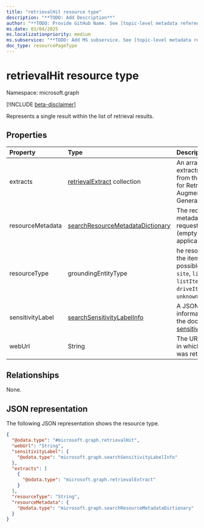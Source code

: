 ```yaml
---
title: "retrievalHit resource type"
description: "**TODO: Add Description**"
author: "**TODO: Provide GitHub Name. See [topic-level metadata reference](https://aka.ms/msgo?pagePath=Document-APIs/Guidelines/Metadata)**"
ms.date: 03/04/2025
ms.localizationpriority: medium
ms.subservice: "**TODO: Add MS subservice. See [topic-level metadata reference](https://aka.ms/msgo?pagePath=Document-APIs/Guidelines/Metadata)**"
doc_type: resourcePageType
---
```


# retrievalHit resource type

Namespace: microsoft.graph

[!INCLUDE [beta-disclaimer](../../includes/beta-disclaimer.md)]

Represents a single result within the list of retrieval results.


## Properties
|Property|Type|Description|
|:---|:---|:---|
|extracts|[retrievalExtract](../resources/retrievalextract.md) collection|An array of text extracts extracted from the document for Retrieval-Augmented Generation|
|resourceMetadata|[searchResourceMetadataDictionary](../resources/searchresourcemetadatadictionary.md)|The requested metadata from the request payload (empty if not applicable).|
|resourceType|groundingEntityType|he resource type of the item.The possible values are: `site`, `list`, `listItem`, `drive`, `driveItem`, `unknownFutureValue`.|
|sensitivityLabel|[searchSensitivityLabelInfo](../resources/searchsensitivitylabelinfo.md)|A JSON object with information about the document’s [sensitivity label](https://learn.microsoft.com/en-us/graph/api/resources/security-sensitivitylabel?view=graph-rest-beta#properties).|
|webUrl|String|The URL of the item in which the extract was retrieved. |

## Relationships
None.

## JSON representation
The following JSON representation shows the resource type.
<!-- {
  "blockType": "resource",
  "@odata.type": "microsoft.graph.retrievalHit"
}
-->
``` json
{
  "@odata.type": "#microsoft.graph.retrievalHit",
  "webUrl": "String",
  "sensitivityLabel": {
    "@odata.type": "microsoft.graph.searchSensitivityLabelInfo"
  },
  "extracts": [
    {
      "@odata.type": "microsoft.graph.retrievalExtract"
    }
  ],
  "resourceType": "String",
  "resourceMetadata": {
    "@odata.type": "microsoft.graph.searchResourceMetadataDictionary"
  }
}
```

